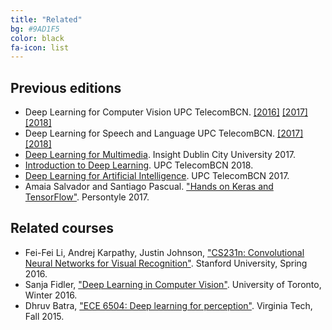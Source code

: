 ```yaml
---
title: "Related"
bg: #9AD1F5
color: black
fa-icon: list
---
```


## Previous editions

* Deep Learning for Computer Vision UPC TelecomBCN. [[2016]][DLCV2016] [[2017]][DLCV2017] [[2018]][DLCV2018]
* Deep Learning for Speech and Language UPC TelecomBCN. [[2017]][DLSL2017] [[2018]][DLSL2018]
* [Deep Learning for Multimedia][DLMM2017]. Insight Dublin City University 2017.
* [Introduction to Deep Learning][IDL2018]. UPC TelecomBCN 2018.
* [Deep Learning for Artificial Intelligence][DLAI2017]. UPC TelecomBCN 2017.
* Amaia Salvador and Santiago Pascual. ["Hands on Keras and TensorFlow"][Persontyle2017]. Persontyle 2017.


[DLCV2016]: http://imatge-upc.github.io/telecombcn-2016-dlcv/
[DLCV2017]: https://telecombcn-dl.github.io/2017-dlcv/
[DLCV2018]: https://telecombcn-dl.github.io/2018-dlcv/
[DLSL2017]: https://telecombcn-dl.github.io/2017-dlsl/
[DLSL2018]: https://telecombcn-dl.github.io/2018-dlsl/
[DLMM2017]: https://telecombcn-dl.github.io/dlmm-2017-dcu/
[IDL2018]: https://telecombcn-dl.github.io/2018-idl/
[DLAI2017]: https://telecombcn-dl.github.io/2017-dlai/
[Persontyle2017]: https://github.com/telecombcn-dl/2017-persontyle


## Related courses

* Fei-Fei Li, Andrej Karpathy, Justin Johnson, ["CS231n: Convolutional Neural Networks for Visual Recognition"](http://cs231n.stanford.edu/). Stanford University, Spring 2016.
* Sanja Fidler, ["Deep Learning in Computer Vision"](http://www.cs.toronto.edu/~fidler/teaching/2015/CSC2523.html). University of Toronto, Winter 2016.
* Dhruv Batra, ["ECE 6504: Deep learning for perception"](https://computing.ece.vt.edu/~f15ece6504/). Virginia Tech, Fall 2015.
